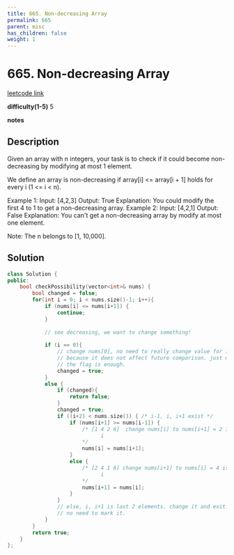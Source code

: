 ```yaml
---
title: 665. Non-decreasing Array
permalink: 665
parent: misc
has_children: false
weight: 1
---
```

# 665. Non-decreasing Array
[leetcode link](https://leetcode.com/problems/non-decreasing-array/)

**difficulty(1-5)** 
5

**notes** 


## Description
Given an array with n integers, your task is to check if it could become non-decreasing by modifying at most 1 element.

We define an array is non-decreasing if array[i] <= array[i + 1] holds for every i (1 <= i < n).

Example 1:
Input: [4,2,3]
Output: True
Explanation: You could modify the first 4 to 1 to get a non-decreasing array.
Example 2:
Input: [4,2,1]
Output: False
Explanation: You can't get a non-decreasing array by modify at most one element.

Note: The n belongs to [1, 10,000].


## Solution
```c++
class Solution {
public:
    bool checkPossibility(vector<int>& nums) {
        bool changed = false;
        for(int i = 0; i < nums.size()-1; i++){
            if (nums[i] <= nums[i+1]) {
                continue;
            }
            
            // see decreasing, we want to change something! 
            
            if (i == 0){
                // change nums[0], no need to really change value for it 
                // because it does not affect future comparison. just mark
                // the flag is enough.
                changed = true; 
            } 
            else {
                if (changed){
                    return false;
                }
                changed = true;
                if ((i+2) < nums.size()) { /* i-1, i, i+1 exist */
                    if (nums[i+1] >= nums[i-1]) {
                        /* [1 4 2 6]  change nums[i] to nums[i+1] = 2 is best 
                              i
                        */
                        nums[i] = nums[i+1];
                    }
                    else {
                        /* [2 4 1 6] change nums[i+1] to nums[i] = 4 is best
                              i
                        */
                        nums[i+1] = nums[i];
                    }
                }
                // else, i, i+1 is last 2 elements. change it and exit. 
                // no need to mark it.
            }
        }
        return true;
    }
};
``` 


